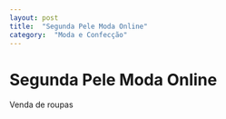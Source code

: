 ```yaml
---
layout: post
title:  "Segunda Pele Moda Online"
category:  "Moda e Confecção"
---
```


# Segunda Pele Moda Online

Venda de roupas

